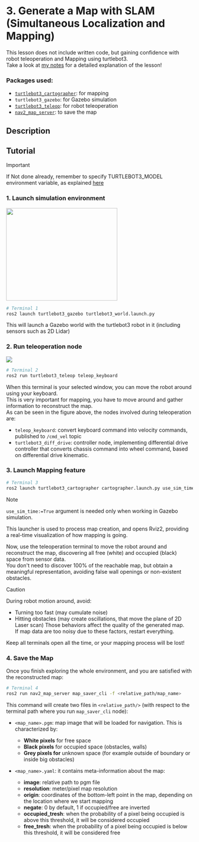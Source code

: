 # 3. Generate a Map with SLAM <br/> (Simultaneous Localization and Mapping) 

This lesson does not include written code, but gaining confidence with robot teleoperation and Mapping using turtlebot3.<br/>
Take a look at [my notes](https://github.com/AlePuglisi/navigation-learning/blob/main/nav2-course/3-mapping/Lesson3_Mapping.pdf) for a detailed explanation of the lesson!

### Packages used:
- [``turtlebot3_cartographer``](https://github.com/ROBOTIS-GIT/turtlebot3/tree/main/turtlebot3_cartographer): for mapping
- ``turtlebot3_gazebo``: for Gazebo simulation
- [``turtlebot3_teleop``](https://github.com/ROBOTIS-GIT/turtlebot3/tree/main/turtlebot3_teleop): for robot teleoperation
- [``nav2_map_server``](https://github.com/ros-navigation/navigation2/tree/main/nav2_map_server): to save the map

## Description 

## Tutorial 

> [!IMPORTANT]
> If Not done already, remember to specify TURTLEBOT3_MODEL environment variable, as explained [here](https://github.com/AlePuglisi/navigation-learning/tree/main/nav2-course#quick-export-before-turtlebot3-tutorials)

### 1. Launch simulation environment
<image width=300 height=250 src=https://github.com/user-attachments/assets/5721b386-5d3f-4796-8e00-e7a3e1720bf2>

```bash
# Terminal 1
ros2 launch turtlebot3_gazebo turtlebot3_world.launch.py
```
This will launch a Gazebo world with the turtlebot3 robot in it (including sensors such as 2D Lidar)  

### 2. Run teleoperation node
<image src=https://github.com/user-attachments/assets/ed9ef382-46cb-44e9-91ce-53e12f4e5953>

```bash
# Terminal 2
ros2 run turtlebot3_teleop teleop_keyboard 
```

When this terminal is your selected window, you can move the robot around using your keyboard.<br/>
This is very important for mapping, you have to move around and gather information to reconstruct the map.<br/>
As can be seen in the figure above, the nodes involved during teleoperation are:
- ``teleop_keyboard``: convert keyboard command into velocity commands, published to ``/cmd_vel`` topic
- ``turtlebot3_diff_drive``: controller node, implementing differential drive controller that converts chassis command into wheel command, based on differential drive kinematic.

### 3. Launch Mapping feature
```bash
# Terminal 3
ros2 launch turtlebot3_cartographer cartographer.launch.py use_sim_time:=True
```

> [!NOTE]
> ``use_sim_time:=True`` argument is needed only when working in Gazebo simulation.

This launcher is used to process map creation, and opens Rviz2, providing a real-time visualization of how mapping is going. <br/> 

Now, use the teleoperation terminal to move the robot around and reconstruct the map, discovering all free (white) and occupied (black) space from sensor data. <br/>
You don't need to discover 100% of the reachable map, but obtain a meaningful representation, avoiding false wall openings or non-existent obstacles.  

> [!CAUTION]
> During robot motion around, avoid:
> - Turning too fast  (may cumulate noise)
> - Hitting obstacles (may create oscillations, that move the plane of 2D Laser scan)
> Those behaviors affect the quality of the generated map.<br/>
> If map data are too noisy due to these factors, restart everything.

Keep all terminals open all the time, or your mapping process will be lost!

### 4. Save the Map

Once you finish exploring the whole environment, and you are satisfied with the reconstructed map:

```bash
# Terminal 4
ros2 run nav2_map_server map_saver_cli -f <relative_path/map_name> 
```

This command will create two files in ``<relative_path/>`` (with respect to the terminal path where you run ``map_saver_cli`` node):
- ``<map_name>.pgm``: map image that will be loaded for navigation. This is characterized by: <br/>
  - **White pixels** for free space <br/>
  - **Black pixels** for occupied space (obstacles, walls) <br/>
  - **Grey pixels for** unknown space (for example outside of boundary or inside big obstacles) <br/>
    
- ``<map_name>.yaml``: it contains meta-information about the map: <br/>
  - **image**: relative path to pgm file <br/>
  - **resolution**: meter/pixel map resolution <br/>
  - **origin**: coordinates of the bottom-left point in the map, depending on the location where we start 
      mapping <br/>
  - **negate**: 0 by default, 1 if occupied/free are inverted <br/>
  - **occupied_tresh**: when the probability of a pixel being occupied is above this threshold, it will             be considered occupied <br/>
  - **free_tresh**: when the probability of a pixel being occupied is below this threshold, it will                 be considered free <br/> 

